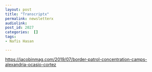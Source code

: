 ```yaml
---
layout: post
title: "Transcriptx"
permalink: newsletterx
audiolink: 
post_id: 2027
categories:  []
tags:
- Nafis Hasan

---
```


https://jacobinmag.com/2019/07/border-patrol-concentration-camps-alexandria-ocasio-cortez